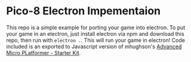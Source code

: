 # Pico-8 Electron Impementaion
This repo is a simple example for porting your game into electron. To put your game in an electron, just install electron via npm and download this repo, then run with `electron .`. This will run your game in electron! Code included is an exported to Javascript version of mhughson's [Advanced Micro PLatformer - Starter Kit](https://www.lexaloffle.com/bbs/?tid=28793).
